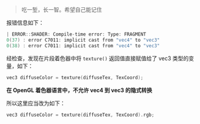 
> 吃一堑，长一智。希望自己能记住

报错信息如下：

```cpp
| ERROR::SHADER: Compile-time error: Type: FRAGMENT
0(37) : error C7011: implicit cast from "vec4" to "vec3"
0(38) : error C7011: implicit cast from "vec4" to "vec3"
```

经检查，发现在片段着色器中将 `texture()` 返回值直接赋值给了 vec3 类型的变量，如下：

```cpp
vec3 diffuseColor = texture(diffuseTex, TexCoord);
```

**在 OpenGL 着色器语言中，不允许 vec4 到 vec3 的隐式转换**

所以这里应当改为如下：

```cpp
vec3 diffuseColor = texture(diffuseTex, TexCoord).rgb;
```


